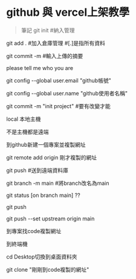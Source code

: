 # github 與 vercel上架教學

>筆記
git init #納入管理

git add . #加入倉庫管理 #[.]是指所有資料

git commit -m #輸入上傳的摘要

please tell me who you are


git config --global user.email "github帳號"

git config --global user.name "github使用者名稱"

git commit -m "init project" #要有改變才能

local 本地主機

不是主機都是遠端

到github新建一個專案並複製網址

git remote add origin 剛才複製的網址

git push #送到遠端資料庫

git branch  -m main #將branch改名為main

git status [on branch main] ??

git push

git push --set upstream origin main

到專案找code複製網址

到終端機

cd Desktop切換到桌面資料夾

git clone "剛剛到code複製的網址"